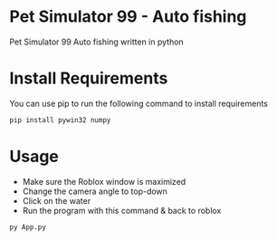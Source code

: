 # Pet Simulator 99 - Auto fishing
Pet Simulator 99 Auto fishing written in python

# Install Requirements
You can use pip to run the following command to install requirements
```sh
pip install pywin32 numpy
```

# Usage
- Make sure the Roblox window is maximized
- Change the camera angle to top-down
- Click on the water
- Run the program with this command & back to roblox
```sh
py App.py
```
